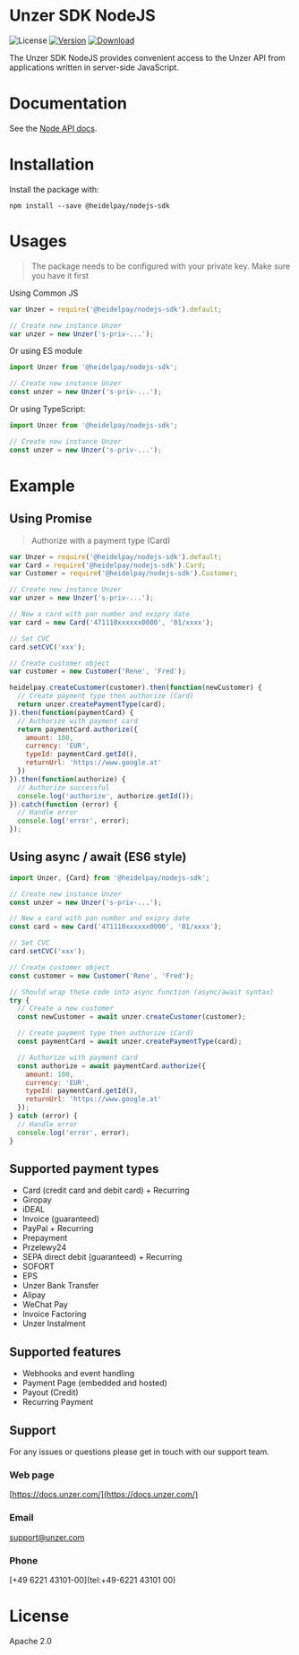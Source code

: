 # Unzer SDK NodeJS

![License](https://img.shields.io/npm/l/@heidelpay/nodejs-sdk.svg)
[![Version](https://img.shields.io/npm/v/@heidelpay/nodejs-sdk.svg)](https://www.npmjs.com/package/@heidelpay/nodejs-sdk)
[![Download](https://img.shields.io/npm/dw/@heidelpay/nodejs-sdk.svg)](https://www.npmjs.com/package/@heidelpay/nodejs-sdk)

The Unzer SDK NodeJS provides convenient access to the Unzer API from
applications written in server-side JavaScript.

# **Documentation**

See the [Node API docs](https://docs.unzer.com/docs/nodejs-sdk).

# **Installation**

Install the package with:

    npm install --save @heidelpay/nodejs-sdk

# **Usages**

> The package needs to be configured with your private key. Make sure you have it first

Using Common JS
``` js
var Unzer = require('@heidelpay/nodejs-sdk').default;

// Create new instance Unzer
var unzer = new Unzer('s-priv-...');
```

Or using ES module

``` js
import Unzer from '@heidelpay/nodejs-sdk';

// Create new instance Unzer
const unzer = new Unzer('s-priv-...');
```

Or using TypeScript:

``` ts
import Unzer from '@heidelpay/nodejs-sdk';

// Create new instance Unzer
const unzer = new Unzer('s-priv-...');
```

# **Example**
## Using Promise
> Authorize with a payment type (Card)
```js
var Unzer = require('@heidelpay/nodejs-sdk').default;
var Card = require('@heidelpay/nodejs-sdk').Card;
var Customer = require('@heidelpay/nodejs-sdk').Customer;

// Create new instance Unzer
var unzer = new Unzer('s-priv-...');

// New a card with pan number and exipry date
var card = new Card('471110xxxxxx0000', '01/xxxx');

// Set CVC
card.setCVC('xxx');

// Create customer object
var customer = new Customer('Rene', 'Fred');

heidelpay.createCustomer(customer).then(function(newCustomer) {
  // Create payment type then authorize (Card)
  return unzer.createPaymentType(card);
}).then(function(paymentCard) {    
  // Authorize with payment card
  return paymentCard.authorize({
    amount: 100,
    currency: 'EUR',
    typeId: paymentCard.getId(),
    returnUrl: 'https://www.google.at'
  })
}).then(function(authorize) {
  // Authorize successful
  console.log('authorize', authorize.getId());
}).catch(function (error) {
  // Handle error
  console.log('error', error);
});
```

## Using async / await (ES6 style)
```js
import Unzer, {Card} from '@heidelpay/nodejs-sdk';

// Create new instance Unzer
const unzer = new Unzer('s-priv-...');

// New a card with pan number and exipry date
const card = new Card('471110xxxxxx0000', '01/xxxx');

// Set CVC
card.setCVC('xxx');

// Create customer object
const customer = new Customer('Rene', 'Fred');

// Should wrap these code into async function (async/await syntax)
try {
  // Create a new customer
  const newCustomer = await unzer.createCustomer(customer);

  // Create payment type then authorize (Card)
  const paymentCard = await unzer.createPaymentType(card);

  // Authorize with payment card
  const authorize = await paymentCard.authorize({
    amount: 100,
    currency: 'EUR',
    typeId: paymentCard.getId(),
    returnUrl: 'https://www.google.at'
  });
} catch (error) {
  // Handle error
  console.log('error', error);
}
```

## Supported payment types
*   Card (credit card and debit card) + Recurring
*   Giropay
*   iDEAL
*   Invoice (guaranteed)
*   PayPal + Recurring
*   Prepayment
*   Przelewy24
*   SEPA direct debit (guaranteed) + Recurring
*   SOFORT
*   EPS
*   Unzer Bank Transfer
*   Alipay
*   WeChat Pay
*   Invoice Factoring
*   Unzer Instalment

## Supported features
*   Webhooks and event handling
*   Payment Page (embedded and hosted)
*   Payout (Credit)
*   Recurring Payment

## Support
For any issues or questions please get in touch with our support team.

### Web page
[https://docs.unzer.com/](https://docs.unzer.com/)

### Email
[support@unzer.com](mailto:support@unzer.com)

### Phone
[+49 6221 43101-00](tel:+49-6221 43101 00)

# **License**
Apache 2.0
